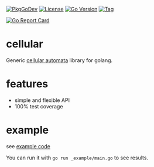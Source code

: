 [![PkgGoDev](https://pkg.go.dev/badge/github.com/s0rg/cellular)](https://pkg.go.dev/github.com/s0rg/cellular)
[![License](https://img.shields.io/github/license/s0rg/cellular)](https://github.com/s0rg/cellular/blob/master/LICENSE)
[![Go Version](https://img.shields.io/github/go-mod/go-version/s0rg/cellular)](go.mod)
[![Tag](https://img.shields.io/github/v/tag/s0rg/cellular?sort=semver)](https://github.com/s0rg/cellular/tags)

[![Go Report Card](https://goreportcard.com/badge/github.com/s0rg/cellular)](https://goreportcard.com/report/github.com/s0rg/cellular)

<!--
[![CI](https://github.com/s0rg/cellular/workflows/ci/badge.svg)](https://github.com/s0rg/cellular/actions?query=workflow%3Aci)
[![Maintainability](https://api.codeclimate.com/v1/badges/8478f67a6b72d9e67cab/maintainability)](https://codeclimate.com/github/s0rg/cellular/maintainability)
[![Test Coverage](https://api.codeclimate.com/v1/badges/8478f67a6b72d9e67cab/test_coverage)](https://codeclimate.com/github/s0rg/cellular/test_coverage)
![Issues](https://img.shields.io/github/issues/s0rg/cellular)
-->

# cellular

Generic [cellular automata](https://en.wikipedia.org/wiki/Cellular_automaton) library for golang.

# features

- simple and flexible API
- 100% test coverage

# example

see [example code](_example/main.go)

You can run it with `go run _example/main.go` to see results.

